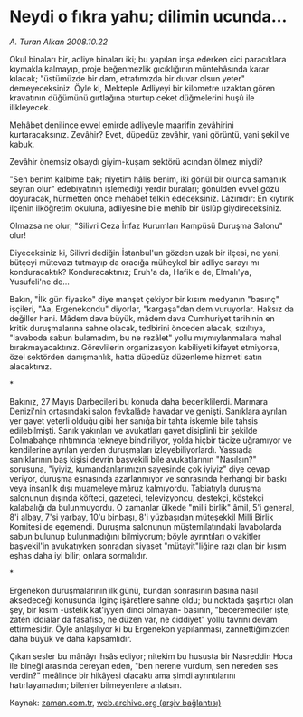 # Neydi o fıkra yahu; dilimin ucunda...

*A. Turan Alkan 2008.10.22*

<tr><td class="metin" colspan="2" style="padding-top: 20px; padding-left: 5px; padding-right: 10px;">Okul binaları bir, adliye binaları iki; bu yapıları inşa ederken cici paracıklara kıymakla kalmayıp, proje beğenmezlik gıcıklığının müntehâsında karar kılacak; "üstümüzde bir dam, etrafımızda bir duvar olsun yeter" demeyeceksiniz. Öyle ki, Mekteple Adliyeyi bir kilometre uzaktan gören kravatının düğümünü gırtlağına oturtup ceket düğmelerini huşû ile ilikleyecek.</td></tr><tr><td class="metin" colspan="2" style="padding-top: 20px; padding-left: 5px; padding-right: 10px;"><p>Mehâbet denilince evvel emirde adliyeyle maarifin zevâhirini kurtaracaksınız. Zevâhir? Evet, düpedüz zevâhir, yani görüntü, yani şekil ve kabuk.
<p>Zevâhir önemsiz olsaydı giyim-kuşam sektörü acından ölmez miydi?
<p>"Sen benim kalbime bak; niyetim hâlis benim, iki gönül bir olunca samanlık seyran olur" edebiyatının işlemediği yerdir buraları; gönülden evvel gözü doyuracak, hürmetten önce mehâbet telkin edeceksiniz. Lâzımdır: En kıytırık ilçenin ilköğretim okuluna, adliyesine bile mehîb bir üslûp giydireceksiniz.
<p>Olmazsa ne olur; "Silivri Ceza İnfaz Kurumları Kampüsü Duruşma Salonu" olur!
<p>Diyeceksiniz ki, Silivri dediğin İstanbul'un gözden uzak bir ilçesi, ne yani, bütçeyi mütevazı tutmayıp da oracığa müheykel bir adliye sarayı mı konduracaktık? Konduracaktınız; Eruh'a da, Hafik'e de, Elmalı'ya, Yusufeli'ne de...
<p>Bakın, "İlk gün fiyasko" diye manşet çekiyor bir kısım medyanın "basınç" işçileri, "Aa, Ergenekondu" diyorlar, "kargaşa"dan dem vuruyorlar. Haksız da değiller hani. Mâdem dava büyük, mâdem dava Cumhuriyet tarihinin en kritik duruşmalarına sahne olacak, tedbirini önceden alacak, sızıltıya, "lavaboda sabun bulamadım, bu ne rezâlet" yollu mıymıylanmalara mahal bırakmayacaktınız. Görevlilerin organizasyon kabiliyeti kifayet etmiyorsa, özel sektörden danışmanlık, hatta düpedüz düzenleme hizmeti satın alacaktınız.
<p>*
<p>Bakınız, 27 Mayıs Darbecileri bu konuda daha beceriklilerdi. Marmara Denizi'nin ortasındaki salon fevkalâde havadar ve genişti. Sanıklara ayrılan yer gayet yeterli olduğu gibi her sanığa bir tahta iskemle bile tahsis edilebilmişti. Sanık yakınları ve avukatları gayet disiplinli bir şekilde Dolmabahçe rıhtımında tekneye bindiriliyor, yolda hiçbir tâcize uğramıyor ve kendilerine ayrılan yerden duruşmaları izleyebiliyorlardı. Yassıada sanıklarının baş kişisi devrin başvekili bile avukatlarının "Nasılsın?" sorusuna, "iyiyiz, kumandanlarımızın sayesinde çok iyiyiz" diye cevap veriyor, duruşma esnasında azarlanmıyor ve sonrasında herhangi bir baskı veya insanlık dışı muameleye mâruz kalmıyordu. Tabiatıyla duruşma salonunun dışında köfteci, gazeteci, televizyoncu, destekçi, köstekçi kalabalığı da bulunmuyordu. O zamanlar ülkede "milli birlik" âmil, 5'i general, 8'i albay, 7'si yarbay, 10'u binbaşı, 8'i yüzbaşıdan müteşekkil Milli Birlik Komitesi de egemendi. Duruşma salonunun müştemilatındaki lavabolarda sabun bulunup bulunmadığını bilmiyorum; böyle ayrıntıları o vakitler başvekil'in avukatıyken sonradan siyaset "mütayit"liğine razı olan bir kısım eşhas daha iyi bilir; onlara sormalıdır.
<p>*
<p>Ergenekon duruşmalarının ilk günü, bundan sonrasının basına nasıl aksedeceği konusunda ilginç işâretlere sahne oldu; bu noktada şaşırtıcı olan şey, bir kısım -üstelik kat'iyyen dinci olmayan- basının, "beceremediler işte, zaten iddialar da fasafiso, ne düzen var, ne ciddiyet" yollu tavrını devam ettirmesidir. Öyle anlaşılıyor ki bu Ergenekon yapılanması, zannettiğimizden daha büyük ve daha kapsamlıdır. 
<p>Çıkan sesler bu mânâyı ihsâs ediyor; nitekim bu hususta bir Nasreddin Hoca ile bineği arasında cereyan eden, "ben nerene vurdum, sen nereden ses verdin?" meâlinde bir hikâyesi olacaktı ama şimdi ayrıntılarını hatırlayamadım; bilenler bilmeyenlere anlatsın.<br/></p></p></p></p></p></p></p></p></p></p></p></td></tr>

Kaynak: [zaman.com.tr](http://zaman.com.tr/yazar.do?yazino=752001), [web.archive.org (arşiv bağlantısı)](http://web.archive.org/web/20081022172208/http://zaman.com.tr:80/yazar.do?yazino=752001)
